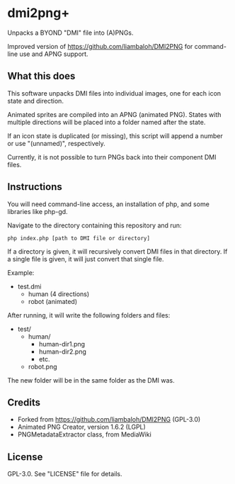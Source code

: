 # dmi2png+

Unpacks a BYOND "DMI" file into (A)PNGs.

Improved version of https://github.com/liambaloh/DMI2PNG
for command-line use and APNG support.

## What this does

This software unpacks DMI files into individual images, one for each icon state
and direction.

Animated sprites are compiled into an APNG (animated PNG). States with multiple
directions will be placed into a folder named after the state.

If an icon state is duplicated (or missing), this script will append a number
or use "(unnamed)", respectively.

Currently, it is not possible to turn PNGs back into their component DMI files.


## Instructions

You will need command-line access, an installation of php, and some libraries
like php-gd.

Navigate to the directory containing this repository and run:

    php index.php [path to DMI file or directory]

If a directory is given, it will recursively convert DMI files in that
directory. If a single file is given, it will just convert that single file.

Example:

* test.dmi
  * human (4 directions)
  * robot (animated)

After running, it will write the following folders and files:

* test/
  * human/
    * human-dir1.png
    * human-dir2.png
    * etc.
  * robot.png 

The new folder will be in the same folder as the DMI was.


## Credits
* Forked from https://github.com/liambaloh/DMI2PNG (GPL-3.0)
* Animated PNG Creator, version 1.6.2 (LGPL)
* PNGMetadataExtractor class, from MediaWiki

## License

GPL-3.0. See "LICENSE" file for details.
